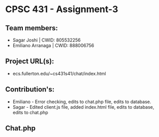 # CPSC 431 - Assignment-3

## Team members:
- Sagar Joshi | CWID: 805532256
- Emiliano Arranaga | CWID: 888006756

## Project URL(s):
- ecs.fullerton.edu/~cs431s41/chat/index.html

## Contribution's:
- Emiliano - Error checking, edits to chat.php file, edits to database. 
- Sagar - Edited client.js file, added index.html file, edits to database, edits to chat.php


## Chat.php

